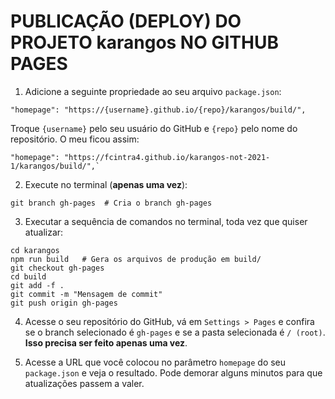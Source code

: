 PUBLICAÇÃO (DEPLOY) DO PROJETO karangos NO GITHUB PAGES
==============================================

1. Adicione a seguinte propriedade ao seu arquivo `package.json`:
```
"homepage": "https://{username}.github.io/{repo}/karangos/build/",
```
Troque `{username}` pelo seu usuário do GitHub e `{repo}` pelo nome do repositório. O meu ficou assim:
```
"homepage": "https://fcintra4.github.io/karangos-not-2021-1/karangos/build/",`
```

2. Execute no terminal (**apenas uma vez**): 
```
git branch gh-pages  # Cria o branch gh-pages
```

3. Executar a sequência de comandos no terminal, toda vez que quiser atualizar:
```
cd karangos
npm run build   # Gera os arquivos de produção em build/
git checkout gh-pages
cd build
git add -f .
git commit -m "Mensagem de commit"
git push origin gh-pages
```

4. Acesse o seu repositório do GitHub, vá em `Settings > Pages` e confira se o branch selecionado é `gh-pages` e se a pasta selecionada é `/ (root)`. **Isso precisa ser feito apenas uma vez**.

4. Acesse a URL que você colocou no parâmetro `homepage` do seu `package.json` e veja o resultado. Pode demorar alguns minutos para que atualizações passem a valer.
